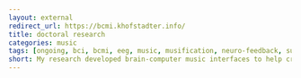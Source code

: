 ```yaml
---
layout: external
redirect_url: https://bcmi.khofstadter.info/
title: doctoral research
categories: music
tags: [ongoing, bci, bcmi, eeg, music, musification, neuro-feedback, supercollider]
short: My research developed brain-computer music interfaces to help create and maintain meditative states of mind. I recently submitted the thesis and now are waiting for the viva, preparing a book chapter and looking for grants to further the research.
---
```

